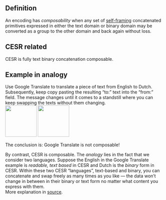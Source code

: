## Definition

An encoding has _composability_ when any set of [self-framing](self-framing.md) concatenated primitives expressed in either the text domain or binary domain may be converted as a group to the other domain and back again without loss.

## CESR related

CESR is fully text binary concatenation composable.

## Example in analogy

Use Google Translate to translate a piece of text from English to Dutch. Subsequently, keep copy pasting the resulting “to:” text into the “from:” field. The message changes until it comes to a standstill where you can keep swapping the texts without them changing.\
<img src="https://hackmd.io/_uploads/H1e8_BbmMi.png" height="100" />
<img src="https://hackmd.io/_uploads/B1pFrbXfj.png" height="100" />

The conclusion is: Google Translate is not composable!

By contrast, CESR is composable. The _analogy_ lies in the fact that we consider two languages. Suppose the English in the Google Translate example is _readable, text based_ in CESR and Dutch is the _binary_ form in CESR. Within these two CESR “languages”, text-based and binary, you can concatenate and swap freely as many times as you like — the data won’t change in between in their binary or text form no matter what content you express with them.\
More explanation in [source](https://medium.com/happy-blockchains/cesr-one-of-sam-smiths-inventions-is-as-controversial-as-genius-d757f36b88f8).
